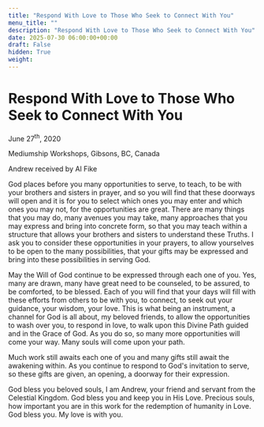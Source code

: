 ```yaml
---
title: "Respond With Love to Those Who Seek to Connect With You"
menu_title: ""
description: "Respond With Love to Those Who Seek to Connect With You"
date: 2025-07-30 06:00:00+00:00
draft: False
hidden: True
weight:
---
```

# Respond With Love to Those Who Seek to Connect With You

June 27<sup>th</sup>, 2020

Mediumship Workshops, Gibsons, BC, Canada

Andrew received by Al Fike

God places before you many opportunities to serve, to teach, to be with your brothers and sisters in prayer, and so you will find that these doorways will open and it is for you to select which ones you may enter and which ones you may not, for the opportunities are great. There are many things that you may do, many avenues you may take, many approaches that you may express and bring into concrete form, so that you may teach  within a structure that allows your brothers and sisters to understand these Truths. I ask you to consider these opportunities in your prayers, to allow yourselves to be open to the many possibilities, that your gifts may be expressed and bring into these possibilities in serving God.

May the Will of God continue to be expressed through each one of you. Yes, many are drawn, many have great need to be counseled, to be assured, to be comforted, to be blessed. Each of you will find that your days will fill with these efforts from others to be with you, to connect, to seek out your guidance, your wisdom, your love. This is what being an instrument, a channel for God is all about, my beloved friends, to allow the opportunities to wash over you, to respond in love, to walk upon this Divine Path guided and in the Grace of God. As you do so, so many more opportunities will come your way. Many souls will come upon your path.

Much work still awaits each one of you and many gifts still await the awakening within. As you continue to respond to God's invitation to serve, so these gifts are given, an opening, a doorway for their expression.

God bless you beloved souls, I am Andrew, your friend and servant from the Celestial Kingdom. God bless you and keep you in His Love. Precious souls, how important you are in this work for the redemption of humanity in Love. God bless you. My love is with you.
